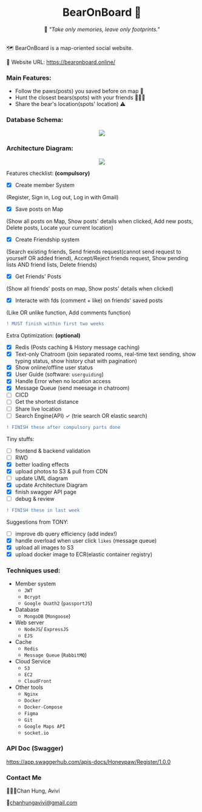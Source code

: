 <h1 align="center"> BearOnBoard 🐻</h1>

<p align="center">🐾 <i>"Take only memories, leave only footprints."</i></p>
</br>
🗺️ BearOnBoard is a map-oriented social website.

🔗 Website URL: https://bearonboard.online/

### Main Features:
- Follow the paws(posts) you saved before on map 🐾
- Hunt the closest bears(spots) with your friends 👩🏻‍🌾
- Share the bear's location(spots' location) ⚠️

### Database Schema:

<p align="center">
  <img src="https://user-images.githubusercontent.com/95410966/173156537-45abfd6b-dab4-4e58-befa-22d120a51055.png">
</p>

### Architecture Diagram:

<p align="center">
  <img src="https://user-images.githubusercontent.com/95410966/172022290-3e20de09-b441-4f64-9b6c-70977274eb69.png">
</p>

Features checklist: **(compulsory)**

- [x] Create member System

(Register, Sign in, Log out, Log in with Gmail)

- [x] Save posts on Map

(Show all posts on Map, Show posts' details when clicked, Add new posts, Delete posts, Locate your current location)

- [x] Create Friendship system

(Search existing friends, Send friends request(cannot send request to yourself OR added friend), Accept/Reject friends request, Show pending lists AND friend lists, Delete friends)

- [x] Get Friends' Posts

(Show all friends' posts on map, Show posts' details when clicked)

- [x] Interacte with fds (comment + like) on friends' saved posts

(Like OR unlike function, Add comments function)

```diff
! MUST finish within first two weeks
```

Extra Optimization: **(optional)**

- [x] Redis (Posts caching & History message caching)
- [x] Text-only Chatroom (join separated rooms, real-time text sending, show typing status, show history chat with pagination)
- [x] Show online/offline user status
- [x] User Guide (software: `userguiding`)
- [x] Handle Error when no location access
- [x] Message Queue (send meesage in chatroom)
- [ ] CICD
- [ ] Get the shortest distance
- [ ] Share live location
- [ ] Search Engine(API) ✓ (trie search OR elastic search)

```diff
! FINISH these after compulsory parts done
```

Tiny stuffs:

- [ ] frontend & backend validation
- [ ] RWD
- [x] better loading effects
- [x] upload photos to S3 & pull from CDN
- [ ] update UML diagram
- [x] update Architecture Diagram
- [x] finish swagger API page
- [ ] debug & review

```diff
! FINISH these in last week
```

Suggestions from TONY:

- [ ] improve db query efficiency (add index!)
- [x] handle overload when user click `likes` (message queue)
- [x] upload all images to S3
- [x] upload docker image to ECR(elastic container registry)

### Techniques used:

- Member system
  - `JWT`
  - `Bcrypt`
  - `Google Ouath2` (`passportJS`)
- Database
  - `MongoDB` (`Mongoose`)
- Web server
  - `NodeJS`/ `ExpressJS`
  - `EJS`
- Cache
  - `Redis`
  - `Message Queue` (`RabbitMQ`)
- Cloud Service
  - `S3`
  - `EC2`
  - `CloudFront`
- Other tools
  - `Nginx`
  - `Docker`
  - `Docker-Compose`
  - `Figma`
  - `Git`
  - `Google Maps API`
  - `socket.io`

### API Doc (Swagger)

https://app.swaggerhub.com/apis-docs/Honeypaw/Register/1.0.0

### Contact Me
👩🏻‍💻Chan Hung, Avivi

📩chanhungavivi@gmail.com
